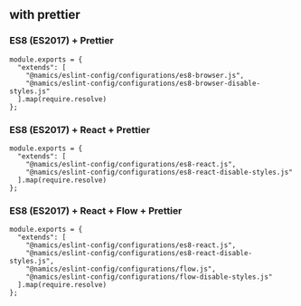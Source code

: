 ## with prettier

### ES8 (ES2017) + Prettier

```
module.exports = {
  "extends": [
    "@namics/eslint-config/configurations/es8-browser.js",
    "@namics/eslint-config/configurations/es8-browser-disable-styles.js"
  ].map(require.resolve)
};
```

### ES8 (ES2017) + React + Prettier

```
module.exports = {
  "extends": [
    "@namics/eslint-config/configurations/es8-react.js",
    "@namics/eslint-config/configurations/es8-react-disable-styles.js"
  ].map(require.resolve)
};
```

### ES8 (ES2017) + React + Flow + Prettier

```
module.exports = {
  "extends": [
    "@namics/eslint-config/configurations/es8-react.js",
    "@namics/eslint-config/configurations/es8-react-disable-styles.js",
    "@namics/eslint-config/configurations/flow.js",
    "@namics/eslint-config/configurations/flow-disable-styles.js"
  ].map(require.resolve)
};
```
